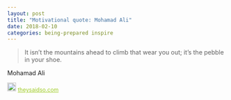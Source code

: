 ```yaml
---
layout: post
title: "Motivational quote: Mohamad Ali"
date: 2018-02-10
categories: being-prepared inspire
---
```

> It isn’t the mountains ahead to climb that wear you out; it’s the pebble in your shoe.

Mohamad Ali

<span style="z-index:50;font-size:0.9em;"><img src="https://theysaidso.com/branding/theysaidso.png" height="20" width="20" alt="theysaidso.com"/><a href="https://theysaidso.com" title="Powered by quotes from theysaidso.com" style="color: #9fcc25; margin-left: 4px; vertical-align: middle;">theysaidso.com</a></span>
